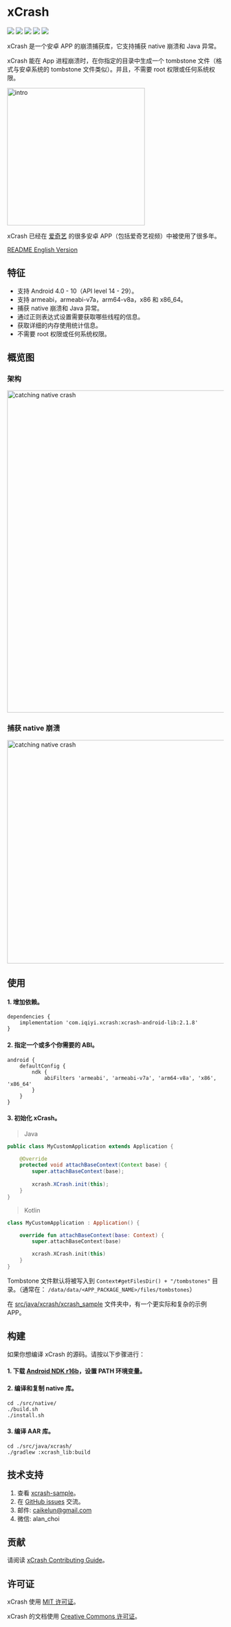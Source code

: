 # xCrash

![](https://img.shields.io/badge/license-MIT-brightgreen.svg?style=flat)
![](https://img.shields.io/badge/PRs-welcome-brightgreen.svg?style=flat)
![](https://img.shields.io/badge/release-2.1.8-red.svg?style=flat)
![](https://img.shields.io/badge/Android-4.0%20--%2010-blue.svg?style=flat)
![](https://img.shields.io/badge/arch-armeabi%20%7C%20armeabi--v7a%20%7C%20arm64--v8a%20%7C%20x86%20%7C%20x86__64-blue.svg?style=flat)

xCrash 是一个安卓 APP 的崩溃捕获库，它支持捕获 native 崩溃和 Java 异常。

xCrash 能在 App 进程崩溃时，在你指定的目录中生成一个 tombstone 文件（格式与安卓系统的 tombstone 文件类似）。并且，不需要 root 权限或任何系统权限。

<p align="left"><img src="doc/intro.png" alt="intro" width="320px"></p>

xCrash 已经在 [爱奇艺](http://www.iqiyi.com/) 的很多安卓 APP（包括爱奇艺视频）中被使用了很多年。

[README English Version](README.md)


## 特征

* 支持 Android 4.0 - 10（API level 14 - 29）。
* 支持 armeabi，armeabi-v7a，arm64-v8a，x86 和 x86_64。
* 捕获 native 崩溃和 Java 异常。
* 通过正则表达式设置需要获取哪些线程的信息。
* 获取详细的内存使用统计信息。
* 不需要 root 权限或任何系统权限。


## 概览图

### 架构

<p align="left"><img src="doc/architecture.png" alt="catching native crash" width="750px"></p>

### 捕获 native 崩溃

<p align="left"><img src="doc/catching_native_crash.png" alt="catching native crash" width="520px"></p>


## 使用

#### 1. 增加依赖。

```Gradle
dependencies {
    implementation 'com.iqiyi.xcrash:xcrash-android-lib:2.1.8'
}
```

#### 2. 指定一个或多个你需要的 ABI。

```Gradle
android {
    defaultConfig {
        ndk {
            abiFilters 'armeabi', 'armeabi-v7a', 'arm64-v8a', 'x86', 'x86_64'
        }
    }
}
```

#### 3. 初始化 xCrash。

> Java

```Java
public class MyCustomApplication extends Application {

    @Override
    protected void attachBaseContext(Context base) {
        super.attachBaseContext(base);
        
        xcrash.XCrash.init(this);
    }
}
```

> Kotlin

```Kotlin
class MyCustomApplication : Application() {

    override fun attachBaseContext(base: Context) {
        super.attachBaseContext(base)

        xcrash.XCrash.init(this)
    }
}
```

Tombstone 文件默认将被写入到 `Context#getFilesDir() + "/tombstones"` 目录。（通常在： `/data/data/<APP_PACKAGE_NAME>/files/tombstones`）

在 [src/java/xcrash/xcrash_sample](src/java/xcrash/xcrash_sample) 文件夹中，有一个更实际和复杂的示例 APP。


## 构建

如果你想编译 xCrash 的源码。请按以下步骤进行：

#### 1. 下载 [Android NDK r16b](https://developer.android.com/ndk/downloads/revision_history.html)，设置 PATH 环境变量。

#### 2. 编译和复制 native 库。

```
cd ./src/native/
./build.sh
./install.sh
```

#### 3. 编译 AAR 库。

```
cd ./src/java/xcrash/
./gradlew :xcrash_lib:build
```


## 技术支持

1. 查看 [xcrash-sample](src/java/xcrash/xcrash_sample)。
2. 在 [GitHub issues](https://github.com/iqiyi/xCrash/issues) 交流。
3. 邮件: <a href="mailto:caikelun@gmail.com">caikelun@gmail.com</a>
4. 微信: alan_choi


## 贡献

请阅读 [xCrash Contributing Guide](CONTRIBUTING.md)。


## 许可证

xCrash 使用 [MIT 许可证](LICENSE)。

xCrash 的文档使用 [Creative Commons 许可证](LICENSE-docs)。

